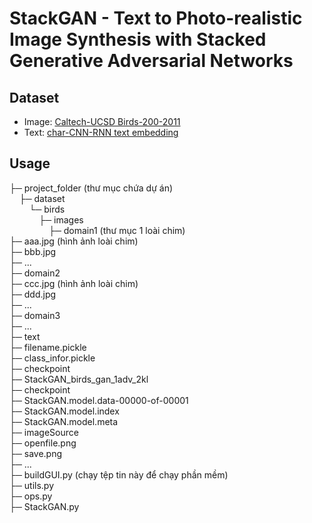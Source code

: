 # StackGAN - Text to Photo-realistic Image Synthesis with Stacked Generative Adversarial Networks
## Dataset
* Image: [Caltech-UCSD Birds-200-2011](http://www.vision.caltech.edu/visipedia/CUB-200-2011.html)
* Text: [char-CNN-RNN text embedding](https://drive.google.com/file/d/0B3y_msrWZaXLT1BZdVdycDY5TEE/view)

## Usage
├─ project_folder (thư mục chứa dự án)<br>
&nbsp;&nbsp;&nbsp;&nbsp;├─ dataset<br>
&nbsp;&nbsp;&nbsp;&nbsp;&nbsp;&nbsp;&nbsp;&nbsp;└─ birds<br>
&nbsp;&nbsp;&nbsp;&nbsp;&nbsp;&nbsp;&nbsp;&nbsp;&nbsp;&nbsp;&nbsp;&nbsp;├─ images<br>
&nbsp;&nbsp;&nbsp;&nbsp;&nbsp;&nbsp;&nbsp;&nbsp;&nbsp;&nbsp;&nbsp;&nbsp;&nbsp;&nbsp;&nbsp;&nbsp;├─ domain1 (thư mục 1 loài chim)<br>
          ├─ aaa.jpg (hình ảnh loài chim)<br>
          ├─ bbb.jpg<br>
          ├─ ... <br>
        ├─ domain2<br>
          ├─ ccc.jpg (hình ảnh loài chim)<br>
          ├─ ddd.jpg<br>
          ├─ ... <br>
        ├─ domain3<br>
        ├─ ... <br>
      ├─ text<br>
        ├─ filename.pickle<br>
        ├─ class_infor.pickle<br>
  ├─ checkpoint<br>
    ├─ StackGAN_birds_gan_1adv_2kl<br>
      ├─ checkpoint<br>
      ├─ StackGAN.model.data-00000-of-00001<br>
      ├─ StackGAN.model.index<br>
      ├─ StackGAN.model.meta<br>
  ├─ imageSource<br>
    ├─ openfile.png<br>
    ├─ save.png<br>
    ├─ ... <br>
  ├─ buildGUI.py (chạy tệp tin này để chạy phần mềm)<br>
  ├─ utils.py<br>
  ├─ ops.py<br>
  ├─ StackGAN.py<br>
